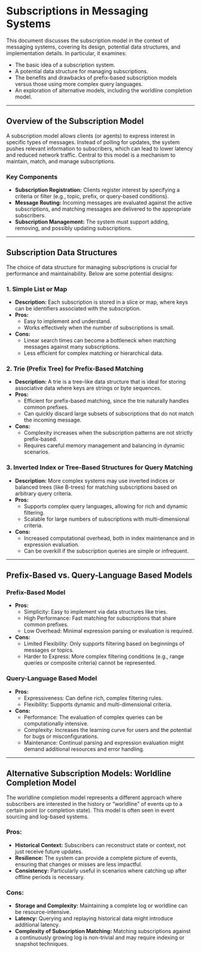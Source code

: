 # Subscriptions in Messaging Systems

This document discusses the subscription model in the context of
messaging systems, covering its design, potential data structures, and
implementation details. In particular, it examines:

- The basic idea of a subscription system.
- A potential data structure for managing subscriptions.
- The benefits and drawbacks of prefix-based subscription models
  versus those using more complex query languages.
- An exploration of alternative models, including the worldline
  completion model.

---

## Overview of the Subscription Model

A subscription model allows clients (or agents) to express interest in
specific types of messages. Instead of polling for updates, the system
pushes relevant information to subscribers, which can lead to lower
latency and reduced network traffic. Central to this model is a
mechanism to maintain, match, and manage subscriptions.

### Key Components

- **Subscription Registration:** Clients register interest by
  specifying a criteria or filter (e.g., topic, prefix, or query-based
  conditions).
- **Message Routing:** Incoming messages are evaluated against the
  active subscriptions, and matching messages are delivered to the
  appropriate subscribers.
- **Subscription Management:** The system must support adding,
  removing, and possibly updating subscriptions.

---

## Subscription Data Structures

The choice of data structure for managing subscriptions is crucial for
performance and maintainability. Below are some potential designs:

### 1. Simple List or Map

- **Description:** Each subscription is stored in a slice or map,
  where keys can be identifiers associated with the subscription.
- **Pros:**
  - Easy to implement and understand.
  - Works effectively when the number of subscriptions is small.
- **Cons:**
  - Linear search times can become a bottleneck when matching messages
    against many subscriptions.
  - Less efficient for complex matching or hierarchical data.

### 2. Trie (Prefix Tree) for Prefix-Based Matching

- **Description:** A trie is a tree-like data structure that is ideal
  for storing associative data where keys are strings or byte
  sequences.
- **Pros:**
  - Efficient for prefix-based matching, since the trie naturally
    handles common prefixes.
  - Can quickly discard large subsets of subscriptions that do not
    match the incoming message.
- **Cons:**
  - Complexity increases when the subscription patterns are not
    strictly prefix-based.
  - Requires careful memory management and balancing in dynamic
    scenarios.

### 3. Inverted Index or Tree-Based Structures for Query Matching

- **Description:** More complex systems may use inverted indices or
  balanced trees (like B-trees) for matching subscriptions based on
  arbitrary query criteria.
- **Pros:**
  - Supports complex query languages, allowing for rich and dynamic
    filtering.
  - Scalable for large numbers of subscriptions with multi-dimensional
    criteria.
- **Cons:**
  - Increased computational overhead, both in index maintenance and in
    expression evaluation.
  - Can be overkill if the subscription queries are simple or
    infrequent.

---

## Prefix-Based vs. Query-Language Based Models

### Prefix-Based Model

- **Pros:**
  - Simplicity: Easy to implement via data structures like tries.
  - High Performance: Fast matching for subscriptions that share
    common prefixes.
  - Low Overhead: Minimal expression parsing or evaluation is
    required.
- **Cons:**
  - Limited Flexibility: Only supports filtering based on beginnings
    of messages or topics.
  - Harder to Express: More complex filtering conditions (e.g., range
    queries or composite criteria) cannot be represented.

### Query-Language Based Model

- **Pros:**
  - Expressiveness: Can define rich, complex filtering rules.
  - Flexibility: Supports dynamic and multi-dimensional criteria.
- **Cons:**
  - Performance: The evaluation of complex queries can be
    computationally intensive.
  - Complexity: Increases the learning curve for users and the
    potential for bugs or misconfigurations.
  - Maintenance: Continual parsing and expression evaluation might
    demand additional resources and error handling.

---

## Alternative Subscription Models: Worldline Completion Model

The worldline completion model represents a different approach where
subscribers are interested in the history or “worldline” of events up
to a certain point (or completion state). This model is often seen in
event sourcing and log-based systems.

### Pros:

- **Historical Context:** Subscribers can reconstruct state or
  context, not just receive future updates.
- **Resilience:** The system can provide a complete picture of events,
  ensuring that changes or misses are less impactful.
- **Consistency:** Particularly useful in scenarios where catching up
  after offline periods is necessary.

### Cons:

- **Storage and Complexity:** Maintaining a complete log or worldline
  can be resource-intensive.
- **Latency:** Querying and replaying historical data might introduce
  additional latency.
- **Complexity of Subscription Matching:** Matching subscriptions
  against a continuously growing log is non-trivial and may require
  indexing or snapshot techniques.

